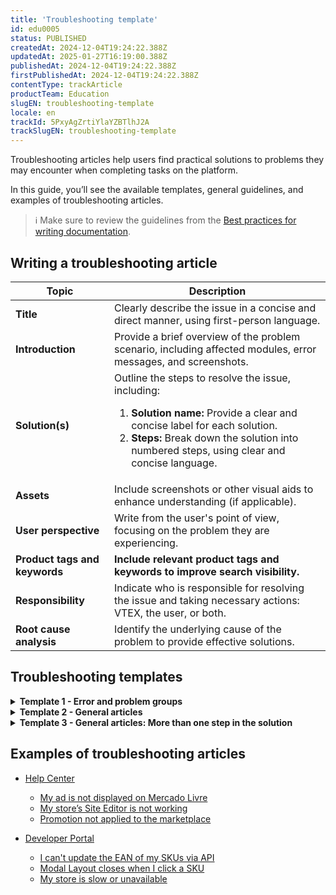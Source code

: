```yaml
---
title: 'Troubleshooting template'
id: edu0005
status: PUBLISHED
createdAt: 2024-12-04T19:24:22.388Z
updatedAt: 2025-01-27T16:19:00.388Z
publishedAt: 2024-12-04T19:24:22.388Z
firstPublishedAt: 2024-12-04T19:24:22.388Z
contentType: trackArticle
productTeam: Education
slugEN: troubleshooting-template
locale: en
trackId: 5PxyAgZrtiYlaYZBTlhJ2A
trackSlugEN: troubleshooting-template
---
```


Troubleshooting articles help users find practical solutions to problems they may encounter when completing tasks on the platform. 

In this guide, you’ll see the available templates, general guidelines, and examples of troubleshooting articles.

> ℹ️ Make sure to review the guidelines from the [Best practices for writing documentation](https://language-hub.netlify.app/docs/documentation/best-practices-for-writing-documentation). 

## Writing a troubleshooting article

| **Topic** | **Description** |
| ------------ | ---------------------- |
| **Title** | Clearly describe the issue in a concise and direct manner, using first-person language. |
| **Introduction** | Provide a brief overview of the problem scenario, including affected modules, error messages, and screenshots. |
| **Solution(s)** | Outline the steps to resolve the issue, including: <ol><li><b>Solution name:</b> Provide a clear and concise label for each solution.</li><li><b>Steps:</b> Break down the solution into numbered steps, using clear and concise language.</li></ol> |
| **Assets** | Include screenshots or other visual aids to enhance understanding (if applicable). |
| **User perspective** | Write from the user's point of view, focusing on the problem they are experiencing. |
| **Product tags and keywords** | **Include relevant product tags and keywords to improve search visibility.** |
| **Responsibility** | Indicate who is responsible for resolving the issue and taking necessary actions: VTEX, the user, or both. |
| **Root cause analysis** | Identify the underlying cause of the problem to provide effective solutions. |

## Troubleshooting templates

<details>
<summary><b>Template 1 - Error and problem groups</b></summary>

```md
# Title
Product tags: [Add products related to the problem. Example: Orders and Payments]

Keywords: [Words that help identify the article content in a search. Example: Unidentified order, SKU, etc.]
 
[Add a brief introduction describing the problem faced by the user. Whenever possible, limit this to 2 paragraphs.]

## Solution
To identify the meaning and determine the specific correction for each error message, see the table below:


Error type or message
Meaning
Required action
`{Add the error message}` or

Add the error type
[Describe the meaning of the message or the cause of the error type. Example: Order not found on VTEX (item removed from the catalog or incorrect information).]
[Guide the user with clear instructions. Example: provide a summary of the steps, mention another article, or recommend contacting support for further assistance.]
```

</details>

<details>
<summary><b>Template 2 - General articles</b></summary>

```md
# Title
Product tags: [Add products related to the problem. Example: Orders and Payments]

Keywords: [Words that help identify the article content in a search. Example: Unidentified order, SKU, etc.]
 
[Add a brief introduction describing the problem faced by the user. Limit this to 2 paragraphs.]

## Solution
[Describe possible solutions to solve the reported error. When there are multiple steps to fix the error, these should be divided into individual steps, see the next template, Template 3 - General articles: More than one step in the solution.]

To solve this problem, there are several solutions you can consider:

- [Solution name 1](#solution-name-1): [Describe the scenario for this problem. Example: "Site Editor doesn't open."]

- [Solution name 2](#solution-name-2): …

### Solution name 1
[Example title: "Checking roles"]

[Describe what needs to be done to solve the problem and the expected outcome.]


### Solution name 2
.
.
.
```

</details>

<details>
<summary><b>Template 3 - General articles: More than one step in the solution</b></summary>

```md
# Alternative title

### Solution name 1
[Example Title: Configure your VTEX account]

[Describe in investigative steps. Within each step, describe the necessary steps to solve the problem and the expected outcome.]

### Step 1 - Step name 1
.
.
.

#### Step 2 - Step name 2
.
.
.

### Solution name 2
.
.
.
#### Step 1 - Step name 1
.
.
.

#### Step 2 - Step name 2
.
.
.
```

</details>

## Examples of troubleshooting articles

* [Help Center](https://help.vtex.com/category/troubleshooting--39pDkp8qxSll6mGj0tWViz)  
  * [My ad is not displayed on Mercado Livre](https://help.vtex.com/tutorial/my-ad-is-not-displayed-on-mercado-livre--2UpudfowEvG97e2lstj4qc)  
  * [My store’s Site Editor is not working](https://help.vtex.com/tutorial/my-stores-site-editor-is-not-working--3A6Ois91zEZ8zpKJp1wsP2)  
  * [Promotion not applied to the marketplace](https://help.vtex.com/tutorial/promotion-not-applied-to-the-marketplace--2pxlVpzgThuw2wTEISRwA2)

* [Developer Portal](https://developers.vtex.com/docs/troubleshooting)  
  * [I can't update the EAN of my SKUs via API](https://developers.vtex.com/docs/troubleshooting/i-cant-update-the-ean-of-my-skus-via-api)  
  * [Modal Layout closes when I click a SKU](https://developers.vtex.com/docs/troubleshooting/modal-layout-closes-when-i-click-a-sku)  
  * [My store is slow or unavailable](https://developers.vtex.com/docs/troubleshooting/my-store-is-slow-or-unavailable)
